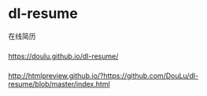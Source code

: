 # dl-resume
在线简历
###
https://doulu.github.io/dl-resume/
###
http://htmlpreview.github.io/?https://github.com/DouLu/dl-resume/blob/master/index.html

